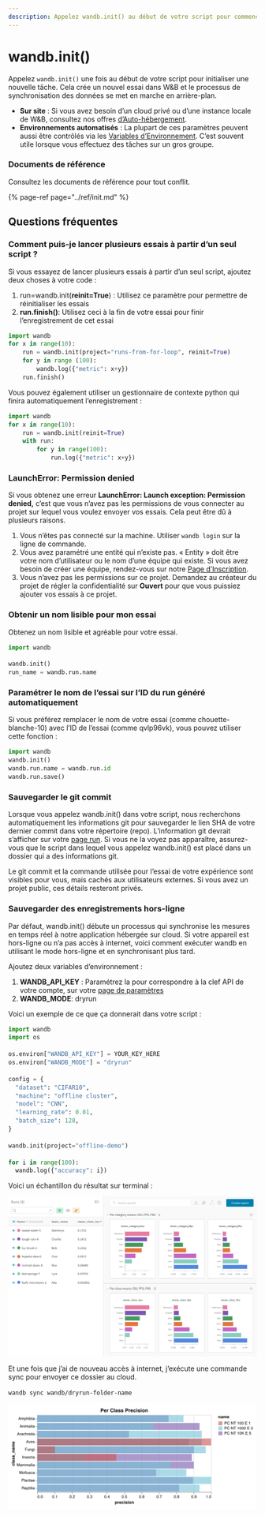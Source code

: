 ```yaml
---
description: Appelez wandb.init() au début de votre script pour commencer un nouvel essai
---
```


# wandb.init\(\)

 Appelez `wandb.init()` une fois au début de votre script pour initialiser une nouvelle tâche. Cela crée un nouvel essai dans W&B et le processus de synchronisation des données se met en marche en arrière-plan.

*  **Sur site** : Si vous avez besoin d’un cloud privé ou d’une instance locale de W&B, consultez nos offres [d’Auto-hébergement](https://docs.wandb.ai/self-hosted).
* **Environnements automatisés** : La plupart de ces paramètres peuvent aussi être contrôlés via les [Variables d’Environnement](https://docs.wandb.ai/library/environment-variables). C’est souvent utile lorsque vous effectuez des tâches sur un gros groupe.

###  Documents de référence

Consultez les documents de référence pour tout conflit.

{% page-ref page="../ref/init.md" %}

##  Questions fréquentes

###  Comment puis-je lancer plusieurs essais à partir d’un seul script ?

 Si vous essayez de lancer plusieurs essais à partir d’un seul script, ajoutez deux choses à votre code :

1.  run=wandb.init\(**reinit=True**\) : Utilisez ce paramètre pour permettre de réinitialiser les essais
2. **run.finish\(\)**: Utilisez ceci à la fin de votre essai pour finir l’enregistrement de cet essai

```python
import wandb
for x in range(10):
    run = wandb.init(project="runs-from-for-loop", reinit=True)
    for y in range (100):
        wandb.log({"metric": x+y})
    run.finish()
```

Vous pouvez également utiliser un gestionnaire de contexte python qui finira automatiquement l’enregistrement :

```python
import wandb
for x in range(10):
    run = wandb.init(reinit=True)
    with run:
        for y in range(100):
            run.log({"metric": x+y})
```

###  LaunchError: Permission denied

 Si vous obtenez une erreur **LaunchError: Launch exception: Permission denied,** c’est que vous n’avez pas les permissions de vous connecter au projet sur lequel vous voulez envoyer vos essais. Cela peut être dû à plusieurs raisons.

1. Vous n’êtes pas connecté sur la machine. Utiliser `wandb login` sur la ligne de commande.
2.  Vous avez paramétré une entité qui n’existe pas. « Entity » doit être votre nom d’utilisateur ou le nom d’une équipe qui existe. Si vous avez besoin de créer une équipe, rendez-vous sur notre [Page d’Inscription](https://app.wandb.ai/billing).
3.  Vous n’avez pas les permissions sur ce projet. Demandez au créateur du projet de régler la confidentialité sur **Ouvert** pour que vous puissiez ajouter vos essais à ce projet.

###  Obtenir un nom lisible pour mon essai

Obtenez un nom lisible et agréable pour votre essai.

```python
import wandb

wandb.init()
run_name = wandb.run.name
```

### Paramétrer le nom de l’essai sur l’ID du run généré automatiquement

 Si vous préférez remplacer le nom de votre essai \(comme chouette-blanche-10\) avec l’ID de l’essai \(comme qvlp96vk\), vous pouvez utiliser cette fonction :

```python
import wandb
wandb.init()
wandb.run.name = wandb.run.id
wandb.run.save()
```

###  Sauvegarder le git commit

Lorsque vous appelez wandb.init\(\) dans votre script, nous recherchons automatiquement les informations git pour sauvegarder le lien SHA de votre dernier commit dans votre répertoire \(repo\). L’information git devrait s’afficher sur votre [page run](https://docs.wandb.ai/app/pages/run-page#overview-tab). Si vous ne la voyez pas apparaître, assurez-vous que le script dans lequel vous appelez wandb.init\(\) est placé dans un dossier qui a des informations git.

 Le git commit et la commande utilisée pour l’essai de votre expérience sont visibles pour vous, mais cachés aux utilisateurs externes. Si vous avez un projet public, ces détails resteront privés.

### Sauvegarder des enregistrements hors-ligne

 Par défaut, wandb.init\(\) débute un processus qui synchronise les mesures en temps réel à notre application hébergée sur cloud. Si votre appareil est hors-ligne ou n’a pas accès à internet, voici comment exécuter wandb en utilisant le mode hors-ligne et en synchronisant plus tard.

 Ajoutez deux variables d’environnement :

1. **WANDB\_API\_KEY** : Paramétrez la pour correspondre à la clef API de votre compte, sur votre [page de paramètres](https://app.wandb.ai/settings)
2. **WANDB\_MODE**: dryrun

Voici un exemple de ce que ça donnerait dans votre script :

```python
import wandb
import os

os.environ["WANDB_API_KEY"] = YOUR_KEY_HERE
os.environ["WANDB_MODE"] = "dryrun"

config = {
  "dataset": "CIFAR10",
  "machine": "offline cluster",
  "model": "CNN",
  "learning_rate": 0.01,
  "batch_size": 128,
}

wandb.init(project="offline-demo")

for i in range(100):
  wandb.log({"accuracy": i})
```

Voici un échantillon du résultat sur terminal :

![](../.gitbook/assets/image%20%2881%29.png)

Et une fois que j’ai de nouveau accès à internet, j’exécute une commande sync pour envoyer ce dossier au cloud.

`wandb sync wandb/dryrun-folder-name`

![](../.gitbook/assets/image%20%2836%29.png)

